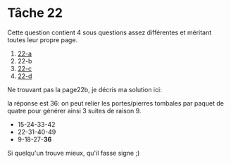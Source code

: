 # Tâche 22

Cette question contient 4 sous questions assez différentes et méritant toutes leur propre page.

1. [22-a](P22A.md)
2. 22-b
3. [22-c](P22C.md)
4. [22-d](P22D.md)

Ne trouvant pas la page22b, je décris ma solution ici:

la réponse est 36:
on peut relier les portes/pierres tombales par paquet de quatre pour générer ainsi 3 suites de raison 9.
* 15-24-33-42
* 22-31-40-49
* 9-18-27-**36**

Si quelqu'un trouve mieux, qu'il fasse signe ;)
